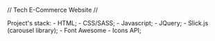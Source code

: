 // Tech E-Commerce Website //

Project's stack:
    - HTML;
    - CSS/SASS;
    - Javascript;
    - JQuery;
    - Slick.js (carousel library);
    - Font Awesome - Icons API;
